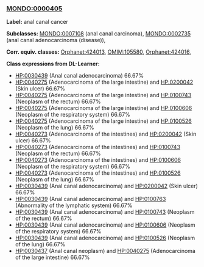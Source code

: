 
### [MONDO:0000405](http://purl.obolibrary.org/obo/MONDO_0000405)
**Label:** anal canal cancer

**Subclasses:** [MONDO:0007108](http://purl.obolibrary.org/obo/MONDO_0007108) (anal canal carcinoma), [MONDO:0002735](http://purl.obolibrary.org/obo/MONDO_0002735) (anal canal adenocarcinoma (disease)), 

**Corr. equiv. classes:** [Orphanet:424013](http://www.orpha.net/ORDO/Orphanet_424013), [OMIM:105580](http://purl.obolibrary.org/obo/OMIM_105580), [Orphanet:424016](http://www.orpha.net/ORDO/Orphanet_424016), 

**Class expressions from DL-Learner:**

- [HP:0030439](http://purl.obolibrary.org/obo/HP_0030439) (Anal canal adenocarcinoma) 66.67%
- [HP:0040275](http://purl.obolibrary.org/obo/HP_0040275) (Adenocarcinoma of the large intestine) and [HP:0200042](http://purl.obolibrary.org/obo/HP_0200042) (Skin ulcer) 66.67%
- [HP:0040275](http://purl.obolibrary.org/obo/HP_0040275) (Adenocarcinoma of the large intestine) and [HP:0100743](http://purl.obolibrary.org/obo/HP_0100743) (Neoplasm of the rectum) 66.67%
- [HP:0040275](http://purl.obolibrary.org/obo/HP_0040275) (Adenocarcinoma of the large intestine) and [HP:0100606](http://purl.obolibrary.org/obo/HP_0100606) (Neoplasm of the respiratory system) 66.67%
- [HP:0040275](http://purl.obolibrary.org/obo/HP_0040275) (Adenocarcinoma of the large intestine) and [HP:0100526](http://purl.obolibrary.org/obo/HP_0100526) (Neoplasm of the lung) 66.67%
- [HP:0040273](http://purl.obolibrary.org/obo/HP_0040273) (Adenocarcinoma of the intestines) and [HP:0200042](http://purl.obolibrary.org/obo/HP_0200042) (Skin ulcer) 66.67%
- [HP:0040273](http://purl.obolibrary.org/obo/HP_0040273) (Adenocarcinoma of the intestines) and [HP:0100743](http://purl.obolibrary.org/obo/HP_0100743) (Neoplasm of the rectum) 66.67%
- [HP:0040273](http://purl.obolibrary.org/obo/HP_0040273) (Adenocarcinoma of the intestines) and [HP:0100606](http://purl.obolibrary.org/obo/HP_0100606) (Neoplasm of the respiratory system) 66.67%
- [HP:0040273](http://purl.obolibrary.org/obo/HP_0040273) (Adenocarcinoma of the intestines) and [HP:0100526](http://purl.obolibrary.org/obo/HP_0100526) (Neoplasm of the lung) 66.67%
- [HP:0030439](http://purl.obolibrary.org/obo/HP_0030439) (Anal canal adenocarcinoma) and [HP:0200042](http://purl.obolibrary.org/obo/HP_0200042) (Skin ulcer) 66.67%
- [HP:0030439](http://purl.obolibrary.org/obo/HP_0030439) (Anal canal adenocarcinoma) and [HP:0100763](http://purl.obolibrary.org/obo/HP_0100763) (Abnormality of the lymphatic system) 66.67%
- [HP:0030439](http://purl.obolibrary.org/obo/HP_0030439) (Anal canal adenocarcinoma) and [HP:0100743](http://purl.obolibrary.org/obo/HP_0100743) (Neoplasm of the rectum) 66.67%
- [HP:0030439](http://purl.obolibrary.org/obo/HP_0030439) (Anal canal adenocarcinoma) and [HP:0100606](http://purl.obolibrary.org/obo/HP_0100606) (Neoplasm of the respiratory system) 66.67%
- [HP:0030439](http://purl.obolibrary.org/obo/HP_0030439) (Anal canal adenocarcinoma) and [HP:0100526](http://purl.obolibrary.org/obo/HP_0100526) (Neoplasm of the lung) 66.67%
- [HP:0030437](http://purl.obolibrary.org/obo/HP_0030437) (Anal canal neoplasm) and [HP:0040275](http://purl.obolibrary.org/obo/HP_0040275) (Adenocarcinoma of the large intestine) 66.67%


